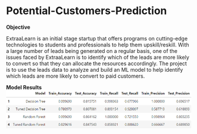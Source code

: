 # Potential-Customers-Prediction

**Objective**

ExtraaLearn is an initial stage startup that offers programs on cutting-edge technologies to students and professionals to help them upskill/reskill. With a large number of leads being generated on a regular basis, one of the issues faced by ExtraaLearn is to identify which of the leads are more likely to convert so that they can allocate the resources accordingly. The project is to use the leads data to analyze and build an ML model to help identify which leads are more likely to convert to paid customers. 

**Model Results**
![alt text](https://github.com/fnhbxaa/Potential-Customers-Prediction/blob/419e8a45ca037d5e8f4ac7d9f9a0a3e142c9782f/results.png)
